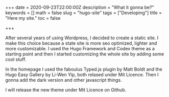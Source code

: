 +++
date = 2020-09-23T22:00:00Z
description = "What it gonna be?"
keywords = []
math = false
slug = "hugo-site"
tags = ["Developing"]
title = "Here my site."
toc = false

+++
  
After several years of using Wordpress, I decided to create a static site. I make this choice because a state site is more seo optimized, lighter and more customizable. I used the Hugo Framework and Codex theme as a starting point and then I started customizing the whole site by adding some cool stuff.

In the homepage I used the faboulus Typed.js plugin by Matt Boldt and the Hugo Easy Gallery by Li-Wen Yip, both relased under Mit Licence. Then I gonna add the dark version and other javascript things.

I will release the new theme under Mit Licence on Github.